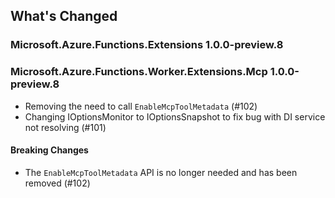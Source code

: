 ## What's Changed

<!-- Please add your release notes in the following format:
- My change description (#PR/#issue)
-->

### Microsoft.Azure.Functions.Extensions 1.0.0-preview.8


### Microsoft.Azure.Functions.Worker.Extensions.Mcp 1.0.0-preview.8

- Removing the need to call `EnableMcpToolMetadata` (#102)
- Changing IOptionsMonitor to IOptionsSnapshot to fix bug with DI service not resolving (#101)

#### Breaking Changes
- The `EnableMcpToolMetadata` API is no longer needed and has been removed (#102)

